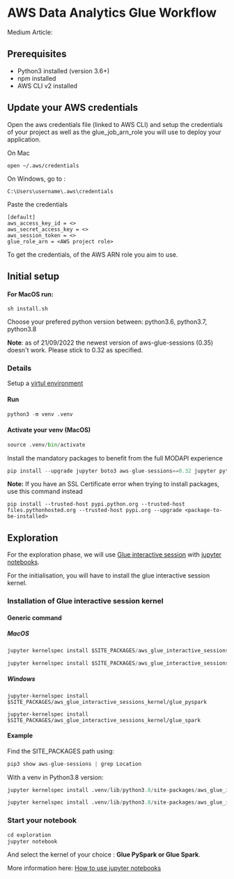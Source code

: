 # AWS Data Analytics Glue Workflow

Medium Article: 

## **Prerequisites**

* Python3 installed (version 3.6+)
* npm installed
* AWS CLI v2 installed


## **Update your AWS credentials**

Open the aws credentials file (linked to AWS CLI) and setup the credentials of your project as well as the glue_job_arn_role you will use to deploy your application.

On Mac

```
open ~/.aws/credentials
```

On Windows, go to :

```
C:\Users\username\.aws\credentials
```

Paste the credentials

```
[default]
aws_access_key_id = <>
aws_secret_access_key = <>
aws_session_token = <>
glue_role_arn = <AWS project role>
```

To get the credentials, of the AWS ARN role you aim to use.

## **Initial setup**

#### For MacOS run:

```
sh install.sh
```

Choose your prefered python version between: python3.6, python3.7, python3.8

**Note**: as of 21/09/2022 the newest version of aws-glue-sessions (0.35) doesn't work. Please stick to 0.32 as specified.

### **Details**

Setup a [virtul environment](https://python-guide-pt-br.readthedocs.io/fr/latest/dev/virtualenvs.html)

#### Run

```python
python3 -m venv .venv
```

#### Activate your venv (MacOS)

```python
source .venv/bin/activate
```

Install the mandatory packages to benefit from the full MODAPI experience

```python
pip install --upgrade jupyter boto3 aws-glue-sessions==0.32 jupyter pytest aws-cdk-lib
```

**Note:** If you have an SSL Certificate error when trying to install packages, use this command instead

```
pip install --trusted-host pypi.python.org --trusted-host files.pythonhosted.org --trusted-host pypi.org --upgrade <package-to-be-installed>
```

## **Exploration**

For the exploration phase, we will use [Glue interactive session](https://docs.aws.amazon.com/glue/latest/dg/interactive-sessions-overview.html) with [jupyter notebooks](https://jupyter.org/).

For the initialisation, you will have to install the glue interactive session kernel.

### **Installation of Glue interactive session kernel**

#### **Generic command**

##### MacOS

```python
jupyter kernelspec install $SITE_PACKAGES/aws_glue_interactive_sessions_kernel/glue_pyspark

jupyter kernelspec install $SITE_PACKAGES/aws_glue_interactive_sessions_kernel/glue_spark
```

##### **Windows**

```
jupyter-kernelspec install $SITE_PACKAGES/aws_glue_interactive_sessions_kernel/glue_pyspark

jupyter-kernelspec install $SITE_PACKAGES/aws_glue_interactive_sessions_kernel/glue_spark

```

#### **Example**

Find the SITE_PACKAGES path using:

```python
pip3 show aws-glue-sessions | grep Location
```

With a venv in Python3.8 version:

```python
jupyter kernelspec install .venv/lib/python3.8/site-packages/aws_glue_interactive_sessions_kernel/glue_pyspark

jupyter kernelspec install .venv/lib/python3.8/site-packages/aws_glue_interactive_sessions_kernel/glue_spark
```

### **Start your notebook**

```python
cd exploration
jupyter notebook
```

And select the kernel of your choice : **Glue PySpark or Glue Spark**.

More information here: [How to use jupyter notebooks](https://www.codecademy.com/article/how-to-use-jupyter-notebooks)
